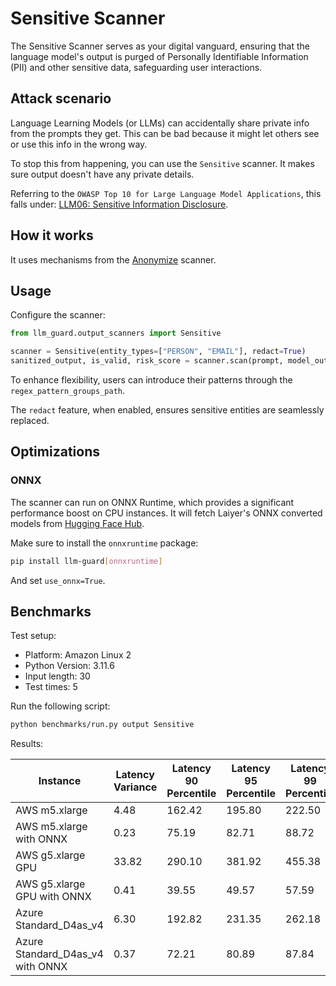 # Sensitive Scanner

The Sensitive Scanner serves as your digital vanguard, ensuring that the language model's output is purged of Personally
Identifiable Information (PII) and other sensitive data, safeguarding user interactions.

## Attack scenario

Language Learning Models (or LLMs) can accidentally share private info from the prompts they get. This can be
bad because it might let others see or use this info in the wrong way.

To stop this from happening, you can use the `Sensitive` scanner. It makes sure output doesn't have any private details.

Referring to the `OWASP Top 10 for Large Language Model Applications`, this falls under: [LLM06: Sensitive Information Disclosure](https://owasp.org/www-project-top-10-for-large-language-model-applications/).

## How it works

It uses mechanisms from the [Anonymize](../input_scanners/anonymize.md) scanner.

## Usage

Configure the scanner:

```python
from llm_guard.output_scanners import Sensitive

scanner = Sensitive(entity_types=["PERSON", "EMAIL"], redact=True)
sanitized_output, is_valid, risk_score = scanner.scan(prompt, model_output)
```

To enhance flexibility, users can introduce their patterns through the `regex_pattern_groups_path`.

The `redact` feature, when enabled, ensures sensitive entities are seamlessly replaced.

## Optimizations

### ONNX

The scanner can run on ONNX Runtime, which provides a significant performance boost on CPU instances. It will fetch Laiyer's ONNX converted models from [Hugging Face Hub](https://huggingface.co/laiyer).

Make sure to install the `onnxruntime` package:

```sh
pip install llm-guard[onnxruntime]
```

And set `use_onnx=True`.

## Benchmarks

Test setup:

- Platform: Amazon Linux 2
- Python Version: 3.11.6
- Input length: 30
- Test times: 5

Run the following script:

```sh
python benchmarks/run.py output Sensitive
```

Results:

| Instance                         | Latency Variance | Latency 90 Percentile | Latency 95 Percentile | Latency 99 Percentile | Average Latency (ms) | QPS     |
|----------------------------------|------------------|-----------------------|-----------------------|-----------------------|----------------------|---------|
| AWS m5.xlarge                    | 4.48             | 162.42                | 195.80                | 222.50                | 95.26                | 314.91  |
| AWS m5.xlarge with ONNX          | 0.23             | 75.19                 | 82.71                 | 88.72                 | 59.75                | 502.10  |
| AWS g5.xlarge GPU                | 33.82            | 290.10                | 381.92                | 455.38                | 105.93               | 283.20  |
| AWS g5.xlarge GPU with ONNX      | 0.41             | 39.55                 | 49.57                 | 57.59                 | 18.88                | 1589.04 |
| Azure Standard_D4as_v4           | 6.30             | 192.82                | 231.35                | 262.18                | 111.32               | 269.49  |
| Azure Standard_D4as_v4 with ONNX | 0.37             | 72.21                 | 80.89                 | 87.84                 | 51.49                | 582.65  |

